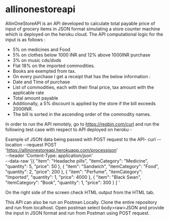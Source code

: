 # allinonestoreapi

AllinOneStoreAPI is an API developed to calculate total payable price of input of grocery items in JSON format simulating a store counter machine which is deployed on the heroku cloud.
The API computational logic for the input is as follows :
-	5% on medicines and Food
-	5% on clothes below 1000 INR and 12% above 1000INR purchase
-	3% on music cds/dvds
-	Flat 18% on the imported commodities.
-	Books are exempted from tax.
-	On every purchase I get a receipt that has the below information :
-	Date and Time of purchase
-	List of commodities, each with their final price, tax amount with the applicable rate
-	Total amount payable
-	Additionally, a 5% discount is applied by the store if the bill exceeds 2000INR. 
-	The bill is sorted in the ascending order of the commodity names.

In order to run the API remotely, go to https://reqbin.com/curl and run the following test case with respect to API deployed on heroku - 

Example of JSON data being passed with POST request to the API- 
curl --location --request POST 'https://allinonestoreapi.herokuapp.com/processjson' \
--header 'Content-Type: application/json' \
--data-raw '[{
       "item": "Headache pills",
       "itemCategory": "Medicine",
       "quantity": 5,
       "price": 50
   },
   {
       "item": "Sandwich",
       "itemCategory": "Food",
       "quantity": 2,
       "price": 200
   },
   {
       "item": "Perfume",
       "itemCategory": "Imported",
       "quantity": 1,
       "price": 4000
   },
   {
       "item": "Black Swan",
       "itemCategory": "Book",
       "quantity": 1,
       "price": 300
   }
]
'

On the right side of the screen check HTML output from the HTML tab.


This API can also be run on Postman Locally. Clone the entire repository and run from localhost. Open postman select body>raw>JSON and provide the input in JSON format and run from Postman using POST request.


